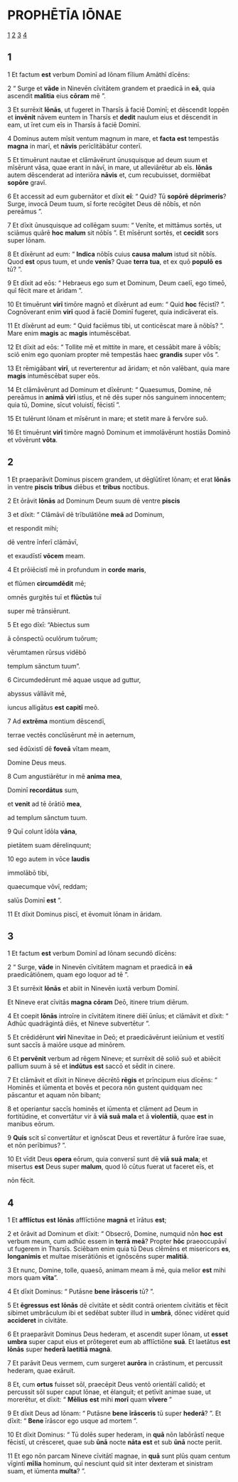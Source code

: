 # **PROPHĒTĪA** IŌNAE

[1](#1) [2](#2) [3](#3) [4](#4)

## 1

1 Et factum **est** verbum Dominī ad Iōnam fīlium Amāthī dīcēns:

2 “ Surge et **vāde** in Ninevēn cīvitātem grandem et praedicā in **eā**, quia ascendit **malitia** eius **cōram** mē ”.

3 Et surrēxit **Iōnās**, ut fugeret in Tharsīs ā faciē Dominī; et dēscendit Ioppēn et **invēnit** nāvem euntem in Tharsīs et **dedit** naulum eius et dēscendit in eam, ut īret cum eīs in Tharsīs ā faciē Dominī.

4 Dominus autem mīsit ventum magnum in mare, et **facta** **est** tempestās **magna** in marī, et **nāvis** perīclitābātur conterī.

5 Et timuērunt nautae et clāmāvērunt ūnusquisque ad deum suum et mīsērunt vāsa, quae erant in nāvī, in mare, ut alleviārētur ab eīs. **Iōnās** autem dēscenderat ad interiōra **nāvis** et, cum recubuisset, dormiēbat **sopōre** gravī.

6 Et accessit ad eum gubernātor et dīxit **eī**: “ Quid? Tū **sopōrē** **dēprimeris**? Surge, invocā Deum tuum, sī forte recōgitet Deus dē nōbīs, et nōn pereāmus ”.

7 Et dīxit ūnusquisque ad collēgam suum: “ Venīte, et mittāmus sortēs, ut sciāmus quārē **hoc** **malum** sit nōbīs ”. Et mīsērunt sortēs, et **cecidit** sors super Iōnam.

8 Et dīxērunt ad eum: “ **Indica** nōbīs cuius **causa** **malum** istud sit nōbīs. Quod **est** opus tuum, et unde **venīs**? Quae **terra** **tua**, et ex quō **populō** **es** tū? ”.

9 Et dīxit ad eōs: “ Hebraeus ego sum et Dominum, Deum caelī, ego timeō, quī fēcit mare et āridam ”.

10 Et timuērunt **virī** timōre magnō et dīxērunt ad eum: “ Quid **hoc** fēcistī? ”. Cognōverant enim **virī** quod ā faciē Dominī fugeret, quia indicāverat eīs.

11 Et dīxērunt ad eum: “ Quid faciēmus tibi, ut conticēscat mare ā nōbīs? ”. Mare enim **magis** ac **magis** intumēscēbat.

12 Et dīxit ad eōs: “ Tollite mē et mittite in mare, et cessābit mare ā vōbīs; sciō enim ego quoniam propter mē tempestās haec **grandis** super vōs ”.

13 Et rēmigābant **virī**, ut reverterentur ad āridam; et nōn valēbant, quia mare **magis** intumēscēbat super eōs.

14 Et clāmāvērunt ad Dominum et dīxērunt: “ Quaesumus, Domine, nē pereāmus in **animā** **virī** istīus, et nē dēs super nōs sanguinem innocentem; quia tū, Domine, sīcut voluistī, fēcistī ”.

15 Et tulērunt Iōnam et mīsērunt in mare; et stetit mare ā fervōre suō.

16 Et timuērunt **virī** timōre magnō Dominum et immolāvērunt hostiās Dominō et vōvērunt **vōta**.

## 2

1 Et praeparāvit Dominus piscem grandem, ut dēglūtīret Iōnam; et erat **Iōnās** in ventre **piscis** **tribus** diēbus et **tribus** noctibus.

2 Et ōrāvit **Iōnās** ad Dominum Deum suum dē ventre **piscis**

3 et dīxit: “ Clāmāvī dē trībulātiōne **meā** ad Dominum,

et respondit mihi;

dē ventre īnferī clāmāvī,

et exaudīstī **vōcem** meam.

4 Et prōiēcistī mē in profundum in **corde** **maris**,

et flūmen **circumdēdit** mē;

omnēs gurgitēs tuī et **flūctūs** tuī

super mē trānsiērunt.

5 Et ego dīxī: “Abiectus sum

ā cōnspectū oculōrum tuōrum;

vērumtamen rūrsus vidēbō

templum sānctum tuum”.

6 Circumdedērunt mē aquae usque ad guttur,

abyssus vāllāvit mē,

iuncus alligātus **est** **capitī** meō.

7 Ad **extrēma** montium dēscendī,

terrae vectēs conclūsērunt mē in aeternum,

sed ēdūxistī dē **foveā** vītam meam,

Domine Deus meus.

8 Cum angustiārētur in mē **anima** **mea**,

Dominī **recordātus** sum,

et **venit** ad tē ōrātiō **mea**,

ad templum sānctum tuum.

9 Quī colunt īdōla **vāna**,

pietātem suam dērelinquunt;

10 ego autem in vōce **laudis**

immolābō tibi,

quaecumque vōvī, reddam;

salūs Dominī **est** ”.

11 Et dīxit Dominus piscī, et ēvomuit Iōnam in āridam.

## 3

1 Et factum **est** verbum Dominī ad Iōnam secundō dīcēns:

2 “ Surge, **vāde** in Ninevēn cīvitātem magnam et praedicā in **eā** praedicātiōnem, quam ego loquor ad tē ”.

3 Et surrēxit **Iōnās** et abiit in Ninevēn iuxtā verbum Dominī.

Et Nineve erat cīvitās **magna** **cōram** Deō, itinere trium diērum.

4 Et coepit **Iōnās** introīre in cīvitātem itinere diēī ūnīus; et clāmāvit et dīxit: “ Adhūc quadrāgintā diēs, et Nineve subvertētur ”.

5 Et crēdidērunt **virī** Ninevitae in Deō; et praedicāvērunt ieiūnium et vestītī sunt saccīs ā maiōre usque ad minōrem.

6 Et **pervēnit** verbum ad rēgem Nineve; et surrēxit dē soliō suō et abiēcit pallium suum ā sē et **indūtus** **est** saccō et sēdit in cinere.

7 Et clāmāvit et dīxit in Nineve dēcrētō **rēgis** et prīncipum eius dīcēns: “ Hominēs et iūmenta et bovēs et pecora nōn gustent quidquam nec pāscantur et aquam nōn bibant;

8 et operiantur saccīs hominēs et iūmenta et clāment ad Deum in fortitūdine, et convertātur vir ā **viā** **suā** **mala** et ā **violentiā**, quae **est** in manibus eōrum.

9 **Quis** scit sī convertātur et ignōscat Deus et revertātur ā furōre īrae suae, et nōn perībimus? ”.

10 Et vīdit Deus **opera** eōrum, quia conversī sunt dē **viā** **suā** **mala**; et misertus **est** Deus super **malum**, quod lō cūtus fuerat ut faceret eīs, et

nōn fēcit.

## 4

1 Et **afflīctus** **est** **Iōnās** afflīctiōne **magnā** et īrātus **est**;

2 et ōrāvit ad Dominum et dīxit: “ Obsecrō, Domine, numquid nōn **hoc** **est** verbum meum, cum adhūc essem in **terrā** **meā**? Propter **hōc** praeoccupāvī ut fugerem in Tharsīs. Sciēbam enim quia tū Deus clēmēns et misericors **es**, **longanimis** et multae miserātiōnis et ignōscēns super **malitiā**.

3 Et nunc, Domine, tolle, quaesō, animam meam ā mē, quia melior **est** mihi mors quam **vīta**”.

4 Et dīxit Dominus: “ Putāsne **bene** **īrāsceris** tū? ”.

5 Et **ēgressus** **est** **Iōnās** dē cīvitāte et sēdit contrā orientem cīvitātis et fēcit sibimet umbrāculum ibi et sedēbat subter illud in **umbrā**, dōnec vidēret quid **accideret** in cīvitāte.

6 Et praeparāvit Dominus Deus hederam, et ascendit super Iōnam, ut **esset** **umbra** super caput eius et prōtegeret eum ab afflīctiōne **suā**. Et laetātus **est** **Iōnās** super **hederā** **laetitiā** **magnā**.

7 Et parāvit Deus vermem, cum surgeret **aurōra** in crāstinum, et percussit hederam, quae exāruit.

8 Et, cum **ortus** fuisset sōl, praecēpit Deus ventō orientālī calidō; et percussit sōl super caput Iōnae, et ēlanguit; et petīvit animae suae, ut morerētur, et dīxit: “ **Mēlius** **est** mihi **morī** quam **vīvere** ”

9 Et dīxit Deus ad Iōnam: “ Putāsne **bene** **īrāsceris** tū super **hederā**? ”. Et dīxit: “ **Bene** īrāscor ego usque ad mortem ”.

10 Et dīxit Dominus: “ Tū dolēs super hederam, in **quā** nōn labōrāstī neque fēcistī, ut crēsceret, quae sub **ūnā** nocte **nāta** **est** et sub **ūnā** nocte periit.

11 Et ego nōn parcam Nineve cīvitātī magnae, in **quā** sunt plūs quam centum vīgintī **mīlia** hominum, quī nesciunt quid sit inter dexteram et sinistram suam, et iūmenta **multa**? ”.



